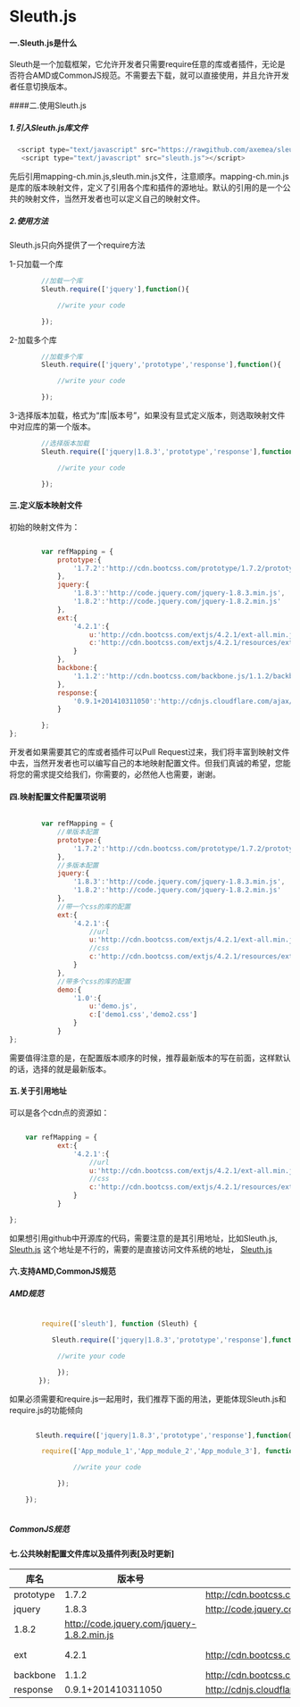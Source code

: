Sleuth.js
======

#### 一.Sleuth.js是什么
    
Sleuth是一个加载框架，它允许开发者只需要require任意的库或者插件，无论是否符合AMD或CommonJS规范。不需要去下载，就可以直接使用，并且允许开发者任意切换版本。

####二.使用Sleuth.js

##### 1.引入Sleuth.js库文件

```javascript
  <script type="text/javascript" src="https://rawgithub.com/axemea/sleuth/master/mappings/mapping-ch.min.js"></script>
   <script type="text/javascript" src="sleuth.js"></script>
```
	
先后引用mapping-ch.min.js,sleuth.min.js文件，注意顺序。mapping-ch.min.js是库的版本映射文件，定义了引用各个库和插件的源地址。默认的引用的是一个公共的映射文件，当然开发者也可以定义自己的映射文件。

##### 2.使用方法

Sleuth.js只向外提供了一个require方法

1-只加载一个库

```javascript
		//加载一个库
		Sleuth.require(['jquery'],function(){

			//write your code 

		});
```

2-加载多个库

```javascript
		//加载多个库
		Sleuth.require(['jquery','prototype','response'],function(){

			//write your code 

		});
```

3-选择版本加载，格式为“库|版本号”，如果没有显式定义版本，则选取映射文件中对应库的第一个版本。


```javascript
		//选择版本加载
		Sleuth.require(['jquery|1.8.3','prototype','response'],function(){

			//write your code 

		});
```

#### 三.定义版本映射文件

初始的映射文件为：

```javascript

		var refMapping = {
			prototype:{
				'1.7.2':'http://cdn.bootcss.com/prototype/1.7.2/prototype.min.js'
			},
			jquery:{
				'1.8.3':'http://code.jquery.com/jquery-1.8.3.min.js',
				'1.8.2':'http://code.jquery.com/jquery-1.8.2.min.js'
			},
			ext:{
				'4.2.1':{
					u:'http://cdn.bootcss.com/extjs/4.2.1/ext-all.min.js',
					c:'http://cdn.bootcss.com/extjs/4.2.1/resources/ext-theme-classic/ext-theme-classic-all.css'
				}
			},
			backbone:{
				'1.1.2':'http://cdn.bootcss.com/backbone.js/1.1.2/backbone-min.js'
			},
			response:{
				'0.9.1+201410311050':'http://cdnjs.cloudflare.com/ajax/libs/respond.js/1.4.2/respond.min.js'
			}

		};
};

```

开发者如果需要其它的库或者插件可以Pull Request过来，我们将丰富到映射文件中去，当然开发者也可以编写自己的本地映射配置文件。但我们真诚的希望，您能将您的需求提交给我们，你需要的，必然他人也需要，谢谢。

#### 四.映射配置文件配置项说明
```javascript

		var refMapping = {
			//单版本配置
			prototype:{
				'1.7.2':'http://cdn.bootcss.com/prototype/1.7.2/prototype.min.js'
			},
			//多版本配置
			jquery:{
				'1.8.3':'http://code.jquery.com/jquery-1.8.3.min.js',
				'1.8.2':'http://code.jquery.com/jquery-1.8.2.min.js'
			},
			//带一个css的库的配置
			ext:{
				'4.2.1':{
					//url
					u:'http://cdn.bootcss.com/extjs/4.2.1/ext-all.min.js',
					//css
					c:'http://cdn.bootcss.com/extjs/4.2.1/resources/ext-theme-classic/ext-theme-classic-all.css'
				}
			},
			//带多个css的库的配置
			demo:{
				'1.0':{
					u:'demo.js',
					c:['demo1.css','demo2.css']
				}
			}
};
```

需要值得注意的是，在配置版本顺序的时候，推荐最新版本的写在前面，这样默认的话，选择的就是最新版本。



#### 五.关于引用地址


可以是各个cdn点的资源如：

```javascript

	var refMapping = {
			ext:{
				'4.2.1':{
					//url
					u:'http://cdn.bootcss.com/extjs/4.2.1/ext-all.min.js',
					//css
					c:'http://cdn.bootcss.com/extjs/4.2.1/resources/ext-theme-classic/ext-theme-classic-all.css'
				}
			}

};


```

如果想引用github中开源库的代码，需要注意的是其引用地址，比如Sleuth.js,
[Sleuth.js](https://github.com/AxeMea/Sleuth/blob/master/sleuth.js) 
这个地址是不行的，需要的是直接访问文件系统的地址，
[Sleuth.js](https://rawgithub.com/axemea/sleuth/master/sleuth.js)

#### 六.支持AMD,CommonJS规范

##### AMD规范

```javascript
		
		require(['sleuth'], function (Sleuth) {

	　　　　Sleuth.require(['jquery|1.8.3','prototype','response'],function(){

			//write your code 

			});
	　　});
```


如果必须需要和require.js一起用时，我们推荐下面的用法，更能体现Sleuth.js和require.js的功能倾向



```javascript
		
　　　　Sleuth.require(['jquery|1.8.3','prototype','response'],function(){

		require(['App_module_1','App_module_2','App_module_3'], function (module1,module2,module3) {

				//write your code

			});

	});
			
```	


##### CommonJS规范


#### 七.公共映射配置文件库以及插件列表[及时更新]


库名 | 版本号 | 脚本引用地址 | 样式引用地址
-----|--------|--------------|-------------
prototype | 1.7.2  | http://cdn.bootcss.com/prototype/1.7.2/prototype.min.js | 
jquery | 1.8.3  | http://code.jquery.com/jquery-1.8.3.min.js | 
 | 1.8.2  | http://code.jquery.com/jquery-1.8.2.min.js | 
ext | 4.2.1  | http://cdn.bootcss.com/extjs/4.2.1/ext-all.js | http://cdn.bootcss.com/extjs/4.2.1/resources/ext-theme-classic/ext-theme-classic-all.css
backbone | 1.1.2  | http://cdn.bootcss.com/backbone.js/1.1.2/backbone-min.js |  
response | 0.9.1+201410311050  | http://cdnjs.cloudflare.com/ajax/libs/respond.js/1.4.2/respond.min.js | 

